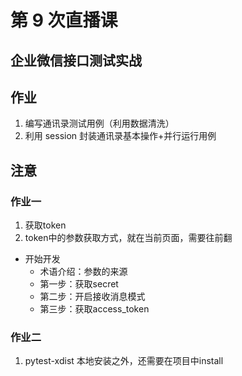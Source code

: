 # 第 9 次直播课
## 企业微信接口测试实战
## 作业
1. 编写通讯录测试用例（利用数据清洗）
2. 利用 session 封装通讯录基本操作+并行运行用例
## 注意
### 作业一
1. 获取token
2. token中的参数获取方式，就在当前页面，需要往前翻
- 开始开发
  - 术语介绍：参数的来源
  - 第一步：获取secret
  - 第二步：开启接收消息模式
  - 第三步：获取access_token
 ### 作业二
 1. pytest-xdist 本地安装之外，还需要在项目中install
